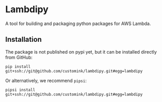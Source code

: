 # Lambdipy
A tool for building and packaging python packages for AWS Lambda.

## Installation
The package is not published on pypi yet, but it can be installed directly from GitHub:

`pip install git+ssh://git@github.com/customink/lambdipy.git#egg=lambdipy`

Or alternatively, we recommend `pipsi`:

`pipsi install git+ssh://git@github.com/customink/lambdipy.git#egg=lambdipy`
